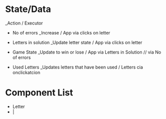 # State/Data

\_Action / Executor

- No of errors
  \_Increase / App via clicks on letter

- Letters in solution
  \_Update letter state / App via clicks on letter

- Game State
  \_Update to win or lose / App via Letters in Solution // via No of errors

- Used Letters
  \_Updates letters that have been used / Letters cia onclickatcion

# Component List

- Letter
- |
